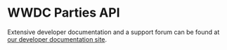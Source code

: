 # WWDC Parties API

Extensive developer documentation and a support forum can be found at [our developer documentation site](http://wwdcparties.readme.io/).

